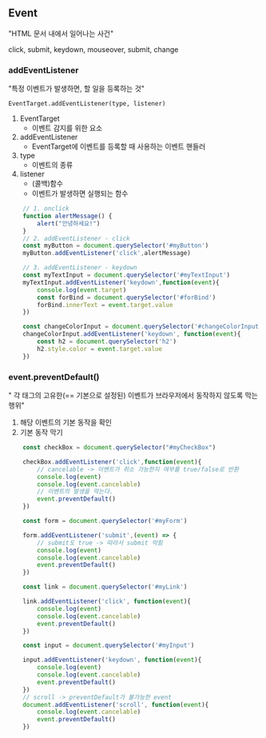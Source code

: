 ## Event

"HTML 문서 내에서 일어나는 사건"

click, submit, keydown, mouseover, submit, change

### addEventListener

"특정 이벤트가 발생하면, 할 일을 등록하는 것"

```
EventTarget.addEventListener(type, listener)
```

1. EventTarget
   - 이벤트 감지를 위한 요소
2. addEventListener
   - EventTarget에 이벤트를 등록할 때 사용하는 이벤트 핸들러
3. type
   - 이벤트의 종류
4. listener
   - (콜백)함수
   - 이벤트가 발생하면 실행되는 함수

```javascript
    // 1. onclick
    function alertMessage() {
        alert("안녕하세요!")
    }
    // 2. addEventListener - click
    const myButton = document.querySelector('#myButton')
    myButton.addEventListener('click',alertMessage)

    // 3. addEventListener - keydown
    const myTextInput = document.querySelector('#myTextInput')
    myTextInput.addEventListener('keydown',function(event){
        console.log(event.target)
        const forBind = document.querySelector('#forBind')
        forBind.innerText = event.target.value
    })

    const changeColorInput = document.querySelector('#changeColorInput')
    changeColorInput.addEventListener('keydown', function(event){
        const h2 = document.querySelector('h2')
        h2.style.color = event.target.value
    })
```

### event.preventDefault()

" 각 태그의 고유한(== 기본으로 설정된) 이벤트가 브라우저에서 동작하지 않도록 막는 행위"

1. 해당 이벤트의 기본 동작을 확인
2. 기본 동작 막기

```javascript
    const checkBox = document.querySelector("#myCheckBox")

    checkBox.addEventListener('click',function(event){
        // cancelable -> 이벤트가 취소 가능한지 여부를 true/false로 반환
        console.log(event)
        console.log(event.cancelable)
        // 이벤트의 발생을 막는다.
        event.preventDefault()
    })

    const form = document.querySelector('#myForm')

    form.addEventListener('submit',(event) => {
        // submit도 true -> 따라서 submit 막힘
        console.log(event)
        console.log(event.cancelable)
        event.preventDefault()
    })

    const link = document.querySelector('#myLink')

    link.addEventListener('click', function(event){
        console.log(event)
        console.log(event.cancelable)
        event.preventDefault()
    })

    const input = document.querySelector('#myInput')

    input.addEventListener('keydown', function(event){
        console.log(event)
        console.log(event.cancelable)
        event.preventDefault()
    })
    // scroll -> preventDefault가 불가능한 event
    document.addEventListener('scroll', function(event){
        console.log(event.cancelable)
        event.preventDefault()
    })
```